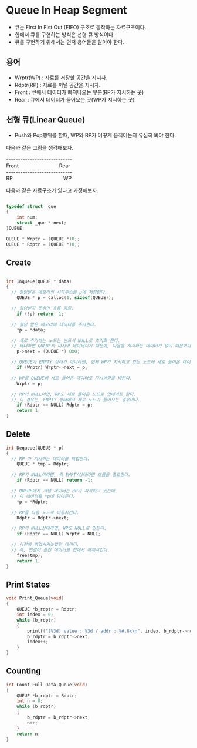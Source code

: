 # Queue In Heap Segment
- 큐는 First In Fist Out (FIFO) 구조로 동작하는 자료구조이다.
- 힙에서 큐를 구현하는 방식은 선형 큐 방식이다.
- 큐를 구현하기 위해서는 먼저 용어들을 알아야 한다.


## 용어
- Wrptr(WP) : 자료를 저장할 공간을 지시자.
- Rdptr(RP) : 자료를 꺼낼 공간을 지시자.
- Front : 큐에서 데이터가 빠져나오는 부분(RP가 지시하는 곳)
- Rear : 큐에서 데이터가 들어오는 곳(WP가 지시하는 곳)


## 선형 큐(Linear Queue)
- Push와 Pop행위를 할때, WP와 RP가 어떻게 움직이는지 유심히 봐야 한다.

다음과 같은 그림을 생각해보자.

\----------------------------  
Front &nbsp;&nbsp;&nbsp;&nbsp;&nbsp;&nbsp;&nbsp;&nbsp;&nbsp;&nbsp;&nbsp;&nbsp;&nbsp;&nbsp;&nbsp;&nbsp;&nbsp;&nbsp;&nbsp;&nbsp;&nbsp;&nbsp;&nbsp;&nbsp;&nbsp;&nbsp; Rear  
\----------------------------  
RP &nbsp;&nbsp;&nbsp;&nbsp;&nbsp;&nbsp;&nbsp;&nbsp;&nbsp;&nbsp;&nbsp;&nbsp;&nbsp;&nbsp;&nbsp;&nbsp;&nbsp;&nbsp;&nbsp;&nbsp;&nbsp;&nbsp;&nbsp;&nbsp;&nbsp;&nbsp;&nbsp;&nbsp;&nbsp;&nbsp;&nbsp;&nbsp;&nbsp;  WP


다음과 같은 자료구조가 있다고 가정해보자.
```cpp

typedef struct _que
{
	int num;
	struct _que * next;
}QUEUE;

QUEUE * Wrptr = (QUEUE *)0;;
QUEUE * Rdptr = (QUEUE *)0;;

```


## Create
```cpp

int Inqueue(QUEUE * data)
{
  // 할당받은 메모리의 시작주소를 p에 저장한다.
	QUEUE * p = calloc(1, sizeof(QUEUE));

  // 할당받지 못하면 흐름 종료.
	if (!p) return -1;       

  // 할당 받은 메모리에 데이터를 주사한다.
	*p = *data;              

  // 새로 추가하는 노드는 반드시 NULL로 초기화 한다.
  // 왜냐하면 QUEUE의 마지막 데이터이기 때문에, 다음을 지시하는 데이터가 없기 때문이다.
	p->next = (QUEUE *) 0x0;  

  // QUEUE가 EMPTY 상태가 아니라면, 현재 WP가 지시하고 있는 노드에 새로 들어온 데이터를 링크로 걸어준다.
	if (Wrptr) Wrptr->next = p;

  // WP를 QUEUE에 새로 들어온 데이터로 지시방향을 바꾼다.
	Wrptr = p;

  // RP가 NULL이면, RP도 새로 들어온 노드로 업데이트 한다.
  // 이 경우는, EMPTY 상태에서 새로 노드가 들어오는 경우이다.
	if (Rdptr == NULL) Rdptr = p;
	return 1;
}
```

## Delete
```cpp
int Dequeue(QUEUE * p)
{
  // RP 가 지시하는 데이터를 벡업한다.
	QUEUE * tmp = Rdptr;

  // RP가 NULL이라면, 즉 EMPTY상태라면 흐름을 종료한다.
	if (Rdptr == NULL) return -1;

  // QUEUE에서 꺼낼 데이터는 RP가 지시하고 있는데,
  // 이 데이터를 *p에 담아준다.
	*p = *Rdptr;

  // RP를 다음 노드로 이동시킨다.
	Rdptr = Rdptr->next;

  // RP가 NULL상태라면, WP도 NULL로 만든다.
	if (Rdptr == NULL) Wrptr = NULL;

  // 이전에 벡업시켜놓았던 데이터,
  // 즉, 연결이 끊긴 데이터를 힙에서 해제시킨다.
	free(tmp);
	return 1;
}
```

## Print States
```cpp
void Print_Queue(void)
{
	QUEUE *b_rdptr = Rdptr;
	int index = 0;
	while (b_rdptr)
	{
		printf("[%3d] value : %3d / addr : %#.8x\n", index, b_rdptr->num, b_rdptr);
		b_rdptr = b_rdptr->next;
		index++;
	}
}
```

## Counting
```cpp
int Count_Full_Data_Queue(void)
{
	QUEUE *b_rdptr = Rdptr;
	int n = 0;
	while (b_rdptr)
	{
		b_rdptr = b_rdptr->next;
		n++;
	}
	return n;
}
```
